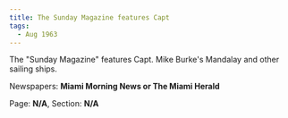 ```yaml
---  
title: The Sunday Magazine features Capt  
tags:  
  - Aug 1963  
---  
```

  
The "Sunday Magazine" features Capt. Mike Burke's Mandalay and other sailing ships.  
  
Newspapers: **Miami Morning News or The Miami Herald**  
  
Page: **N/A**, Section: **N/A** 
